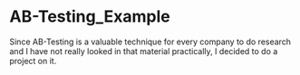 # AB-Testing_Example
Since AB-Testing is a valuable technique for every company to do research and I have not really looked in that material practically, I decided to do a project on it.
